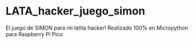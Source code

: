 # LATA_hacker_juego_simon
El juego de SIMON para mi latita hacker! Realizado 100% en Micropython para Raspberry Pi Pico
